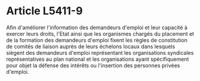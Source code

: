# Article L5411-9

Afin d'améliorer l'information des demandeurs d'emploi et leur capacité à exercer leurs droits, l'Etat ainsi que les organismes chargés du placement et de la formation des demandeurs d'emploi fixent les règles de constitution de comités de liaison auprès de leurs échelons locaux dans lesquels siègent des demandeurs d'emploi représentant les organisations syndicales représentatives au plan national et les organisations ayant spécifiquement pour objet la défense des intérêts ou l'insertion des personnes privées d'emploi.